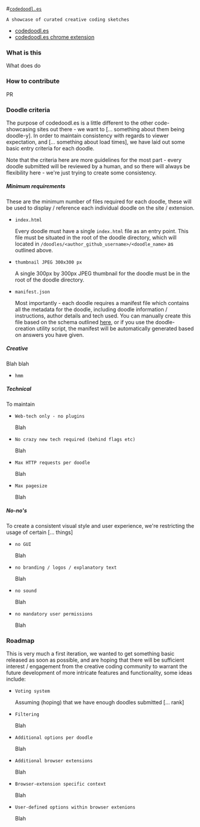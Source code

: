 #<code>[codedoodl.es](http://codedoodl.es)</code>

<code>A showcase of curated creative coding sketches</code>

* [codedoodl.es](http://codedoodl.es)
* [codedoodl.es chrome extension](http://codedoodl.es)

### What is this

What does do

### How to contribute

PR

### Doodle criteria

The purpose of codedoodl.es is a little different to the other code-showcasing sites out there - we want to [... something about them being doodle-y]. In order to maintain consistency with regards to viewer expectation, and [... something about load times], we have laid out some basic entry criteria for each doodle.

Note that the criteria here are more guidelines for the most part - every doodle submitted will be reviewed by a human, and so there will always be flexibility here - we're just trying to create some consistency.

##### Minimum requirements

These are the minimum number of files required for each doodle, these will be used to display / reference each individual doodle on the site / extension.

* <code>index.html</code>

	Every doodle must have a single `index.html` file as an entry point. This file must be situated in the root of the doodle directory, which will located in `/doodles/<author_github_username>/<doodle_name>` as outlined above.

* <code>thumbnail JPEG 300x300 px</code>

	A single 300px by 300px JPEG thumbnail for the doodle must be in the root of the doodle directory.

* <code>manifest.json</code>

	Most importantly - each doodle requires a manifest file which contains all the metadata for the doodle, including doodle information / instructions, author details and tech used. You can manually create this file based on the schema outlined [here](here), or if you use the doodle-creation utility script, the manifest will be automatically generated based on answers you have given.

##### Creative

Blah blah

* <code>hmm</code>

##### Technical

To maintain

* <code>Web-tech only - no plugins</code>

	Blah

* <code>No crazy new tech required (behind flags etc)</code>

	Blah

* <code>Max HTTP requests per doodle</code>

	Blah

* <code>Max pagesize</code>

	Blah

##### No-no's

To create a consistent visual style and user experience, we're restricting the usage of certain [... things]

* <code>no GUI</code>

	Blah

* <code>no branding / logos / explanatory text</code>

	Blah

* <code>no sound</code>

	Blah

* <code>no mandatory user permissions</code>

	Blah

### Roadmap

This is very much a first iteration, we wanted to get something basic released as soon as possible, and are hoping that there will be sufficient interest / engagement from the creative coding community to warrant the future development of more intricate features and functionality, some ideas include:

* <code>Voting system</code>

	Assuming (hoping) that we have enough doodles submitted [... rank]

* <code>Filtering</code>

	Blah

* <code>Additional options per doodle</code>

	Blah

* <code>Additional browser extensions</code>

	Blah

* <code>Browser-extension specific context</code>

	Blah

* <code>User-defined options within browser extenions</code>

	Blah
